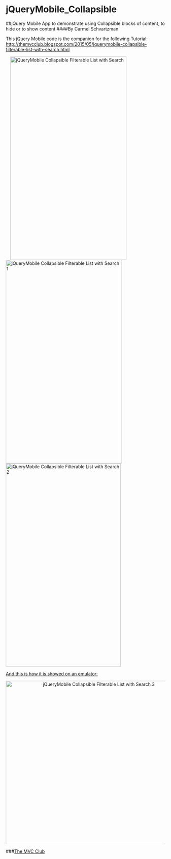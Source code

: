 # jQueryMobile_Collapsible
##jQuery Mobile App to demonstrate using Collapsible blocks of content, to hide or to show content 
####By Carmel Schvartzman

This jQuery Mobile code is the companion for the following Tutorial:
 http://themvcclub.blogspot.com/2015/05/jquerymobile-collapsible-filterable-list-with-search.html

<a href="http://themvcclub.blogspot.com/2015/05/jquerymobile-collapsible-filterable-list-with-search.html" imageanchor="1" target="_self" style="margin-left: 1em; margin-right: 1em;">

<img alt="jQueryMobile Collapsible Filterable List with Search        " border="0" height="640" src="http://3.bp.blogspot.com/-7k6xXM0o6iA/VVG1Yq5dOSI/AAAAAAAAKp4/9LFJ23DvY5o/s640/2.png" width="366" />

<img alt="jQueryMobile Collapsible Filterable List with Search    1    " border="0" height="640" src="http://4.bp.blogspot.com/--qaH_ttpoqE/VVG1Y8sWaBI/AAAAAAAAKp0/Eqb-mhFNk7M/s640/3.png" width="366" />

<img alt="jQueryMobile Collapsible Filterable List with Search   2     " border="0" height="640" src="http://3.bp.blogspot.com/-eGv0yyGyP8U/VVG1ZROvBXI/AAAAAAAAKqk/FTKAZeC3Brw/s640/4.png" width="362" />


And this is how it is showed on an emulator:
<div class="separator" style="clear: both; text-align: center;">
<img alt="jQueryMobile Collapsible Filterable List with Search     3   " border="0" height="514" src="http://3.bp.blogspot.com/-5QIsn6-V3VM/VVG1WtOPMzI/AAAAAAAAKq0/CHnZiMErneE/s640/1.png" width="570" /></div>


</a>


###<a href="http://themvcclub.blogspot.com/"   target="_new"  >The MVC Club</a>



